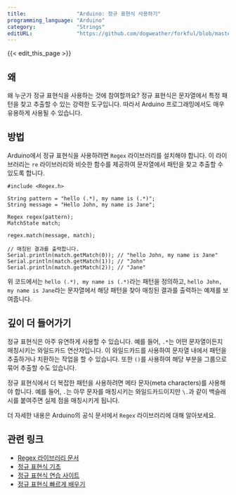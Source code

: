 ```yaml
---
title:                "Arduino: 정규 표현식 사용하기"
programming_language: "Arduino"
category:             "Strings"
editURL:              "https://github.com/dogweather/forkful/blob/master/content/ko/arduino/using-regular-expressions.md"
---
```


{{< edit_this_page >}}

## 왜
왜 누군가 정규 표현식을 사용하는 것에 참여할까요? 정규 표현식은 문자열에서 특정 패턴을 찾고 추출할 수 있는 강력한 도구입니다. 따라서 Arduino 프로그래밍에서도 매우 유용하게 사용될 수 있습니다.

## 방법
Arduino에서 정규 표현식을 사용하려면 `Regex` 라이브러리를 설치해야 합니다. 이 라이브러리는 `re` 라이브러리와 비슷한 함수를 제공하여 문자열에서 패턴을 찾고 추출할 수 있도록 합니다.

```arduino
#include <Regex.h>

String pattern = "hello (.*), my name is (.*)";
String message = "Hello John, my name is Jane";

Regex regex(pattern);
MatchState match;

regex.match(message, match);

// 매칭된 결과를 출력합니다.
Serial.println(match.getMatch(0)); // "hello John, my name is Jane"
Serial.println(match.getMatch(1)); // "John"
Serial.println(match.getMatch(2)); // "Jane"
```

위 코드에서는 `hello (.*), my name is (.*)`라는 패턴을 정의하고, `hello John, my name is Jane`라는 문자열에서 해당 패턴을 찾아 매칭된 결과를 출력하는 예제를 보여줍니다.

## 깊이 더 들어가기
정규 표현식은 아주 유연하게 사용할 수 있습니다. 예를 들어, `.*`는 어떤 문자열이든지 매칭시키는 와일드카드 연산자입니다. 이 와일드카드를 사용하여 문자열 내에서 패턴을 추출하거나 치환하는 작업을 할 수 있습니다. 또한 `()`를 사용하여 해당 부분을 그룹으로 묶어 추출할 수도 있습니다.

정규 표현식에서 더 복잡한 패턴을 사용하려면 메타 문자(meta characters)를 사용해야 합니다. 예를 들어, `.`는 아무 문자를 매칭시키는 와일드카드이지만 `\.`과 같이 백슬래시를 붙여주면 실제 점을 매칭시키게 됩니다.

더 자세한 내용은 Arduino의 공식 문서에서 `Regex` 라이브러리에 대해 알아보세요.

## 관련 링크
- [Regex 라이브러리 문서](https://www.arduino.cc/reference/en/libraries/regex/)
- [정규 표현식 기초](https://regexone.com/)
- [정규 표현식 연습 사이트](https://regexr.com/)
- [정규 표현식 빠르게 배우기](https://www.codecademy.com/learn/learn-regular-expressions)